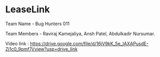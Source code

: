 # LeaseLink

Team Name - Bug Hunters 011

Team Members - 
Raviraj Kamejaliya,
Ansh Patel,
Abdulkadir Nursumar.


Video link : https://drive.google.com/file/d/16jV9kK_5e_IAXAPusdE-Zj1c0_9pmf7j/view?usp=drive_link
